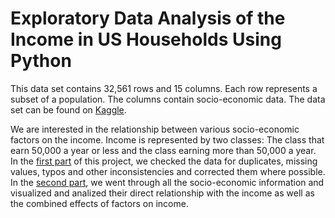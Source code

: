 # Exploratory Data Analysis of the Income in US Households Using Python

This data set contains 32,561 rows and 15 columns. Each row represents a subset of a population. The columns contain socio-economic data. The data set can be found on [Kaggle](https://www.kaggle.com/datasets/lodetomasi1995/income-classification/).

We are interested in the relationship between various socio-economic factors on the income. Income is represented by two classes: The class that earn 50,000 a year or less and the class earning more than 50,000 a year. In the [first part](https://github.com/manalelabdellaoui/income_evaluation_eda/blob/main/preprocessing.ipynb) of this project, we checked the data for duplicates, missing values, typos and other inconsistencies and corrected them where possible. In the [second part](#), we went through all the socio-economic information and visualized and analized their direct relationship with the income as well as the combined effects of factors on income.
